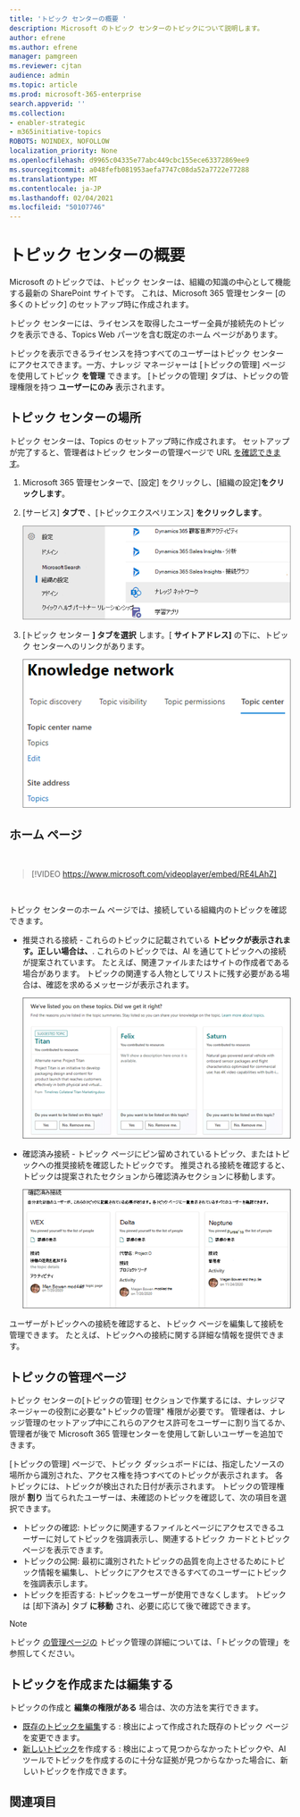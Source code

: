 ```yaml
---
title: 'トピック センターの概要 '
description: Microsoft のトピック センターのトピックについて説明します。
author: efrene
ms.author: efrene
manager: pamgreen
ms.reviewer: cjtan
audience: admin
ms.topic: article
ms.prod: microsoft-365-enterprise
search.appverid: ''
ms.collection:
- enabler-strategic
- m365initiative-topics
ROBOTS: NOINDEX, NOFOLLOW
localization_priority: None
ms.openlocfilehash: d9965c04335e77abc449cbc155ece63372869ee9
ms.sourcegitcommit: a048fefb081953aefa7747c08da52a7722e77288
ms.translationtype: MT
ms.contentlocale: ja-JP
ms.lasthandoff: 02/04/2021
ms.locfileid: "50107746"
---
```

# <a name="topic-center-overview"></a>トピック センターの概要


Microsoft のトピックでは、トピック センターは、組織の知識の中心として機能する最新の SharePoint サイトです。 これは、Microsoft 365 管理センター [の [](set-up-topic-experiences.md) 多くのトピック] のセットアップ時に作成されます。

トピック センターには、ライセンスを取得したユーザー全員が接続先のトピックを表示できる、Topics Web パーツを含む既定のホーム ページがあります。 

トピックを表示できるライセンスを持つすべてのユーザーはトピック センターにアクセスできます。一方、ナレッジ マネージャーは [トピックの管理] ページを使用してトピック **を管理** できます。 [トピックの管理] タブは、トピックの管理権限を持つ **ユーザーにのみ** 表示されます。 

## <a name="where-is-my-topic-center"></a>トピック センターの場所

トピック センターは、Topics のセットアップ時に作成されます。 セットアップが完了すると、管理者はトピック センターの管理ページで URL [を確認できます](https://docs.microsoft.com/microsoft-365/knowledge/topic-experiences-administration#to-access-topics-management-settings)。


1. Microsoft 365 管理センターで、[設定] をクリックし、[組織の設定]**をクリックします**。
2. [サービス] **タブで** 、[トピックエクスペリエンス] **をクリックします**。

    ![ユーザーを知識に接続する](../media/admin-org-knowledge-options-completed.png) </br>

3. [トピック センター **] タブを選択** します。[ **サイトアドレス]** の下に、トピック センターへのリンクがあります。

    ![knowledge-network-settings](../media/knowledge-network-settings-topic-center.png) </br>



## <a name="home-page"></a>ホーム ページ

</br>

> [!VIDEO https://www.microsoft.com/videoplayer/embed/RE4LAhZ]  

</br>


トピック センターのホーム ページでは、接続している組織内のトピックを確認できます。

- 推奨される接続 - これらのトピックに記載されている **トピックが表示されます。正しい場合は、**. これらのトピックでは、AI を通じてトピックへの接続が提案されています。 たとえば、関連ファイルまたはサイトの作成者である場合があります。 トピックの関連する人物としてリストに残す必要がある場合は、確認を求めるメッセージが表示されます。

   ![推奨される接続](../media/knowledge-management/my-topics.png) </br>
 
- 確認済み接続 - トピック ページにピン留めされているトピック、またはトピックへの推奨接続を確認したトピックです。 推奨される接続を確認すると、トピックは提案されたセクションから確認済みセクションに移動します。
 
   ![確認済みトピック](../media/knowledge-management/my-topics-confirmed.png) </br>

ユーザーがトピックへの接続を確認すると、トピック ページを編集して接続を管理できます。 たとえば、トピックへの接続に関する詳細な情報を提供できます。


## <a name="manage-topics-page"></a>トピックの管理ページ

トピック センターの[トピックの管理] セクションで作業するには、ナレッジマネージャーの役割に必要な"トピックの管理" 権限が必要です。 管理者は、ナレッジ管理のセットアップ中にこれらの[](set-up-topic-experiences.md)アクセス許可をユーザーに割り当てる[](topic-experiences-knowledge-rules.md)か、管理者が後で Microsoft 365 管理センターを使用して新しいユーザーを追加できます。

[トピックの管理] ページで、トピック ダッシュボードには、指定したソースの場所から識別された、アクセス権を持つすべてのトピックが表示されます。 各トピックには、トピックが検出された日付が表示されます。 トピックの管理権限が **割り** 当てられたユーザーは、未確認のトピックを確認して、次の項目を選択できます。
- トピックの確認: トピックに関連するファイルとページにアクセスできるユーザーに対してトピックを強調表示し、関連するトピック カードとトピック ページを表示できます。
- トピックの公開: 最初に識別されたトピックの品質を向上させるためにトピック情報を編集し、トピックにアクセスできるすべてのユーザーにトピックを強調表示します。 
- トピックを拒否する: トピックをユーザーが使用できなくします。 トピックは [却下済み] タブ **に移動** され、必要に応じて後で確認できます。 

> [!Note] 
> トピック [の管理ページの](manage-topics.md) トピック管理の詳細については、「トピックの管理」を参照してください。


## <a name="create-or-edit-a-topic"></a>トピックを作成または編集する

トピックの作成と **編集の権限がある** 場合は、次の方法を実行できます。

- [既存のトピックを編集](edit-a-topic.md)する : 検出によって作成された既存のトピック ページを変更できます。
- [新しいトピック](create-a-topic.md)を作成する : 検出によって見つからなかったトピックや、AI ツールでトピックを作成するのに十分な証拠が見つからなかった場合に、新しいトピックを作成できます。






## <a name="see-also"></a>関連項目



  






